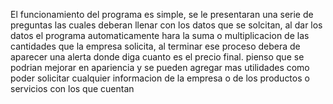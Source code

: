 El funcionamiento del programa es simple, se le presentaran una serie de preguntas las cuales deberan llenar con los datos que se solcitan, al dar los datos el programa 
automaticamente hara la suma o multiplicacion de las cantidades que la empresa solicita, al terminar ese proceso debera de aparecer una alerta donde diga cuanto es el precio
final.
pienso que se podrian mejorar en apariencia y se pueden agregar mas utilidades como poder solicitar cualquier informacion de la empresa o de los productos o servicios con los que cuentan 
